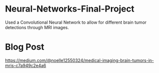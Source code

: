 # Neural-Networks-Final-Project
Used a Convolutional Neural Network to allow for different brain tumor detections through MRI images.

# Blog Post
https://medium.com/@noelle12550324/medical-imaging-brain-tumors-in-mris-c7a949c2e4a6 
